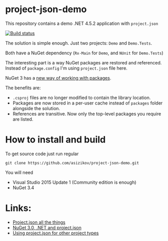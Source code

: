 # project-json-demo
This repository contains a demo .NET 4.5.2  application with `project.json` 

[![Build status](https://ci.appveyor.com/api/projects/status/gmhseph9h0kcgyma?svg=true)](https://ci.appveyor.com/project/asizikov/project-json-demo)

The solution is simple enough. Just two projects: `Demo` and `Demo.Tests`. 

Both have a NuGet dependency (`Rx-Main` for `Demo`, and `NUnit` for `Demo.Tests`)

The interesting part is a way NuGet packages are restored and referenced. Instead of `package.config` I'm using `project.json` file here.

NuGet 3 has a [new way of working with packages](http://blog.nuget.org/20151008/NuGet-3-What-and-Why.html).

The benefits are: 
* `.csproj` files are no longer modified to contain the library location.
* Packages are now stored in a per-user cache instead of `packages` folder alongside the solution.
* References are transitive. Now only the top-level packages you require are listed.

How to install and build
===

To get source code just run regular 
```
git clone https://github.com/asizikov/project-json-demo.git
```
You will need
* Visual Studio 2015 Update 1 (Community edition is enough)
* NuGet 3.4


Links:
===
* [Project.json all the things](https://oren.codes/2016/02/08/project-json-all-the-things/)
* [NuGet 3.0, .NET and project.json](http://docs.nuget.org/consume/ProjectJson-Intro)
* [Using project.json for other project types](http://blogs.msdn.com/b/lucian/archive/2015/08/19/using-project-json-for-other-project-types.aspx)


